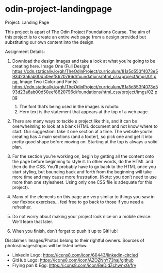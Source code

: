 # odin-project-landingpage
Project: Landing Page 

This project is apart of The Odin Project Foundations Course. The aim of this project is to create an entire web page from a design provided but substituting our own content into the design.

Assignment Details:

1. Download the design images and take a look at what you’re going to be creating here. Image One (Full Design) <https://cdn.statically.io/gh/TheOdinProject/curriculum/81a5d553f4073e593d23a6ab00d50eef8620796d/foundations/html_css/project/imgs/01.png>, Image Two (Color and Fonts) <https://cdn.statically.io/gh/TheOdinProject/curriculum/81a5d553f4073e593d23a6ab00d50eef8620796d/foundations/html_css/project/imgs/02.png>
    1. The font that’s being used in the images is roboto.
    2. Hero text is the statement that appears at the top of a web page.

2. There are many ways to tackle a project like this, and it can be overwhelming to look at a blank HTML document and not know where to start. Our suggestion: take it one section at a time. The website you’re creating has 4 main sections (and a footer), so pick one and get it into pretty good shape before moving on. Starting at the top is always a solid plan.

3. For the section you’re working on, begin by getting all the content onto the page before beginning to style it. In other words, do the HTML and then do the CSS. You’ll probably have to go back to the HTML once you start styling, but bouncing back and forth from the beginning will take more time and may cause more frustration. (Note: you don’t need to use more than one stylesheet. Using only one CSS file is adequate for this project).

4. Many of the elements on this page are very similar to things you saw in our flexbox exercises… feel free to go back to those if you need a refresher.

5. Do not worry about making your project look nice on a mobile device. We’ll learn that later.

6. When you finish, don’t forget to push it up to GitHub!

Disclaimer: Images/Photos belong to their rightful owners. Sources of photos/images/logos will be listed below.
- LinkedIn Logo: https://icons8.com/icon/60443/linkedin-circled
- GitHub Logo: https://icons8.com/icon/AZOZNnY73haj/github
- Frying pan & Egg: https://icons8.com/icon/BeDidZchwnxG/fry